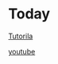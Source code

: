 #  Today

[Tutorila](https://developer.apple.com/tutorials/app-dev-training/getting-started-with-today)

[youtube](https://youtu.be/9WQ1gP41HkA)

